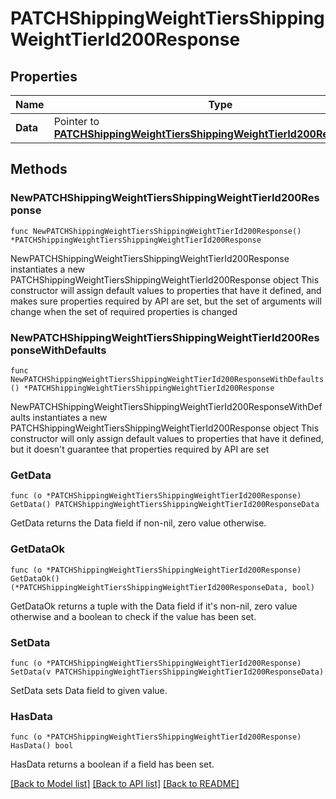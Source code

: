 # PATCHShippingWeightTiersShippingWeightTierId200Response

## Properties

Name | Type | Description | Notes
------------ | ------------- | ------------- | -------------
**Data** | Pointer to [**PATCHShippingWeightTiersShippingWeightTierId200ResponseData**](PATCHShippingWeightTiersShippingWeightTierId200ResponseData.md) |  | [optional] 

## Methods

### NewPATCHShippingWeightTiersShippingWeightTierId200Response

`func NewPATCHShippingWeightTiersShippingWeightTierId200Response() *PATCHShippingWeightTiersShippingWeightTierId200Response`

NewPATCHShippingWeightTiersShippingWeightTierId200Response instantiates a new PATCHShippingWeightTiersShippingWeightTierId200Response object
This constructor will assign default values to properties that have it defined,
and makes sure properties required by API are set, but the set of arguments
will change when the set of required properties is changed

### NewPATCHShippingWeightTiersShippingWeightTierId200ResponseWithDefaults

`func NewPATCHShippingWeightTiersShippingWeightTierId200ResponseWithDefaults() *PATCHShippingWeightTiersShippingWeightTierId200Response`

NewPATCHShippingWeightTiersShippingWeightTierId200ResponseWithDefaults instantiates a new PATCHShippingWeightTiersShippingWeightTierId200Response object
This constructor will only assign default values to properties that have it defined,
but it doesn't guarantee that properties required by API are set

### GetData

`func (o *PATCHShippingWeightTiersShippingWeightTierId200Response) GetData() PATCHShippingWeightTiersShippingWeightTierId200ResponseData`

GetData returns the Data field if non-nil, zero value otherwise.

### GetDataOk

`func (o *PATCHShippingWeightTiersShippingWeightTierId200Response) GetDataOk() (*PATCHShippingWeightTiersShippingWeightTierId200ResponseData, bool)`

GetDataOk returns a tuple with the Data field if it's non-nil, zero value otherwise
and a boolean to check if the value has been set.

### SetData

`func (o *PATCHShippingWeightTiersShippingWeightTierId200Response) SetData(v PATCHShippingWeightTiersShippingWeightTierId200ResponseData)`

SetData sets Data field to given value.

### HasData

`func (o *PATCHShippingWeightTiersShippingWeightTierId200Response) HasData() bool`

HasData returns a boolean if a field has been set.


[[Back to Model list]](../README.md#documentation-for-models) [[Back to API list]](../README.md#documentation-for-api-endpoints) [[Back to README]](../README.md)


